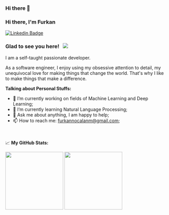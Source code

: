 ### Hi there 👋

<!--
**furkaano/furkaano** is a ✨ _special_ ✨ repository because its `README.md` (this file) appears on your GitHub profile.

Here are some ideas to get you started:

- 🔭 I’m currently working on ...
- 🌱 I’m currently learning ...
- 👯 I’m looking to collaborate on ...
- 🤔 I’m looking for help with ...
- 💬 Ask me about ...
- 📫 How to reach me: ...
- 😄 Pronouns: ...
- ⚡ Fun fact: ...
-->

### Hi there, I'm Furkan

[![Linkedin Badge](https://img.shields.io/badge/-LinkedIn-0e76a8?style=flat-square&logo=Linkedin&logoColor=white)](https://www.linkedin.com/in/furkan-ocalan-16186a174/)

### Glad to see you here! &nbsp; ![](https://visitor-badge.glitch.me/badge?page_id=furkaano.furkaano)

I am a self-taught passionate developer.

As a software engineer, I enjoy using my obsessive attention to detail, my unequivocal love for making things that change the world. That's why I like to make things that make a difference.  

**Talking about Personal Stuffs:**

- 🔭 I’m currently working on fields of Machine Learning and Deep Learning;
- 🌱 I’m currently learning Natural Language Processing;
- 💬 Ask me about anything, I am happy to help;
- 📫 How to reach me: furkannocalanm@gmail.com;

</br>


📈 **My GitHub Stats:**

<p>
  <img height="180em" src="https://github-readme-stats.vercel.app/api?username=furkaano&show_icons=true&hide_border=true&&count_private=true&include_all_commits=true" />
  <img height="180em" src="https://github-readme-stats.vercel.app/api/top-langs/?username=furkaano&exclude_repo=KNN-Image-Classification&show_icons=true&hide_border=true&layout=compact&langs_count=8"/>
</p>
